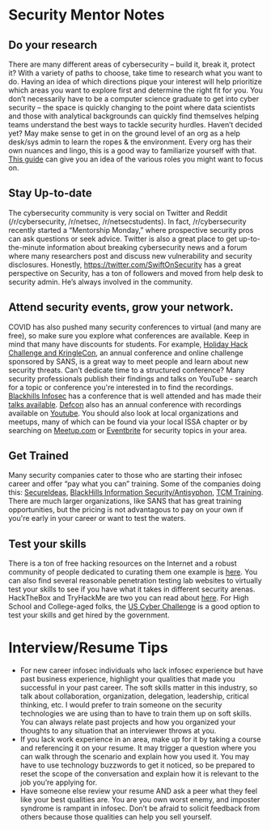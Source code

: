 # Security Mentor Notes

## Do your research
There are many different areas of cybersecurity – build it, break it, protect it? With a variety of paths to choose, take time to research what you want to do. Having an idea of which directions pique your interest will help prioritize which areas you want to explore first and determine the right fit for you.  You don’t necessarily have to be a computer science graduate to get into cyber security – the space is quickly changing to the point where data scientists and those with analytical backgrounds can quickly find themselves helping teams understand the best ways to tackle security hurdles. Haven’t decided yet? May make sense to get in on the ground level of an org as a help desk/sys admin to learn the ropes & the environment.  Every org has their own nuances and lingo, this is a good way to familiarize yourself with that. [This guide](https://cybersecurityguide.org/careers/) can give you an idea of the various roles you might want to focus on.

## Stay Up-to-date
The cybersecurity community is very social on Twitter and Reddit (/r/cybersecurity, /r/netsec, /r/netsecstudents). In fact, /r/cybersecurity recently started a “Mentorship Monday,” where prospective security pros can ask questions or seek advice. Twitter is also a great place to get up-to-the-minute information about breaking cybersecurity news and a forum where many researchers post and discuss new vulnerability and security disclosures. Honestly, https://twitter.com/SwiftOnSecurity has a great perspective on Security, has a ton of followers and moved from help desk to security admin. He’s always involved in the community.

## Attend security events, grow your network. 
COVID has also pushed many security conferences to virtual (and many are free), so make sure you explore what conferences are available. Keep in mind that many have discounts for students. For example, [Holiday Hack Challenge and KringleCon](https://www.sans.org/mlp/holiday-hack-challenge/), an annual conference and online challenge sponsored by SANS, is a great way to meet people and learn about new security threats. Can’t dedicate time to a structured conference? Many security professionals publish their findings and talks on YouTube - search for a topic or conference you're interested in to find the recordings. [Blackhills Infosec](https://wildwesthackinfest.com/) has a conference that is well attended and has made their [talks available](https://www.youtube.com/c/WildWestHackinFest). [Defcon](https://defcon.org) also has an annual conference with recordings available on [Youtube](https://www.youtube.com/user/DEFCONConference). You should also look at local organizations and meetups, many of which can be found via your local ISSA chapter or by searching on [Meetup.com](https://meetup.com) or [Eventbrite](https://eventbrite.com) for security topics in your area. 

## Get Trained
Many security companies cater to those who are starting their infosec career and offer “pay what you can” training. Some of the companies doing this: [SecureIdeas](https://training.secureideas.com/), [BlackHills Information Security/Antisyphon](https://www.antisyphontraining.com/), [TCM Training](https://academy.tcm-sec.com/). There are much larger organizations, like SANS that has great training opportunities, but the pricing is not advantagous to pay on your own if you're early in your career or want to test the waters.  

## Test your skills
There is a ton of free hacking resources on the Internet and a robust community of people dedicated to curating them one example is [here](https://github.com/vitalysim/Awesome-Hacking-Resources). You can also find several reasonable penetration testing lab websites to virtually test your skills to see if you have what it takes in different security arenas. HackTheBox and TryHackMe are two you can read about [here](https://defaultcredentials.com/ctf/tryhackme-vs-hackthebox-cybersecurity-training/). For High School and College-aged folks, the [US Cyber Challenge](https://www.uscyberchallenge.org/) is a good option to test your skills and get hired by the government. 


# Interview/Resume Tips
* For new career infosec individuals who lack infosec experience but have past business experience, highlight your qualities that made you successful in your past career. The soft skills matter in this industry, so talk about collaboration, organization, delegation, leadership, critical thinking, etc.  I would prefer to train someone on the security technologies we are using than to have to train them up on soft skills.  You can always relate past projects and how you organized your thoughts to any situation that an interviewer throws at you. 
* If you lack work experience in an area, make up for it by taking a course and referencing it on your resume. It may trigger a question where you can walk through the scenario and explain how you used it. You may have to use technology buzzwords to get it noticed, so be prepared to reset the scope of the conversation and explain how it is relevant to the job you’re applying for.
* Have someone else review your resume AND ask a peer what they feel like your best qualities are. You are you own worst enemy, and imposter syndrome is rampant in infosec. Don’t be afraid to solicit feedback from others because those qualities can help you sell yourself. 






